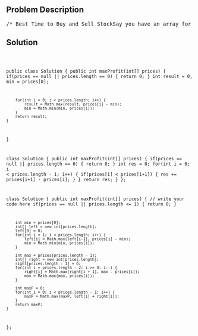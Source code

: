 <!--
<style>
  body { font-family: Arial, sans-serif; }
  .container { max-width: 100%; margin: 0 auto; padding: 10px; }
  .comment-block { max-width: 30%; background-color: #f9f9f9; padding: 10px; border-left: 5px solid #ccc; overflow-wrap: break-word; white-space: pre-wrap; }
  .code-block { background-color: #f4f4f4; padding: 10px; border: 1px solid #ddd; overflow-wrap: break-word; white-space: pre-wrap; }
</style>
-->

<div class='container'>
<h2>Problem Description</h2>
<div class='comment-block'>
<pre>
/* Best Time to Buy and Sell StockSay you have an array for which the ith element is the price of a given stock on day i.If you were only permitted to complete at most one transaction (ie, buy one and sell one share ofthe stock), design an algorithm to find the maximum profit.ExampleGiven array [3,2,3,1,2], return 1.*/    /**     * @param prices: Given an integer array     * @return: Maximum profit     *//* Best Time to Buy and Sell Stock IISay you have an array for which the ith element is the price of a given stock on day i.Design an algorithm to find the maximum profit.You may complete as many transactions as you like (ie, buy one and sell one share of the stockmultiple times).However, you may not engage in multiple transactions at the same time (ie, you must sell the stockbefore you buy again).ExampleGiven an example [2,1,2,0,1], return 2*/    /**     * @param prices: Given an integer array     * @return: Maximum profit     *//*Best Time to Buy and Sell Stock IIISay you have an array for which the ith element is the price of a given stock on day i.Design an algorithm to find the maximum profit. You may complete at most two transactions.NoticeYou may not engage in multiple transactions at the same time (ie, you must sell the stock before youbuy again).ExampleGiven an example [4,4,6,1,1,4,2,5], return 6.*//*DP !!!!*/    /**     * @param prices: Given an integer array     * @return: Maximum profit     */</pre>
</div>

<h2>Solution</h2>
<div class='code-block'>
<pre><code class='language-java'>

public class Solution {
    public int maxProfit(int[] prices) {
        if(prices == null || prices.length == 0) {
            return 0;
        }
        int result = 0, min = prices[0];

        for(int i = 0; i < prices.length; i++) {
            result = Math.max(result, prices[i] - min);
            min = Math.min(min, prices[i]);
        }
        return result;
    }
}



class Solution {
    public int maxProfit(int[] prices) {
        if(prices == null || prices.length == 0) {
            return 0;
        }
        int res = 0;
        for(int i = 0; i < prices.length - 1; i++) {
            if(prices[i] < prices[i+1]) {
                res += prices[i+1] - prices[i];
            }
        }
        return res;
    }
};




class Solution {
    public int maxProfit(int[] prices) {
        // write your code here
        if(prices == null || prices.length <= 1) {
            return 0;
        }
        
        int min = prices[0];
        int[] left = new int[prices.length];
        left[0] = 0;
        for(int i = 1; i < prices.length; i++) {
            left[i] = Math.max(left[i-1], prices[i] - min);
            min = Math.min(min, prices[i]);
        }
        
        int max = prices[prices.length - 1];
        int[] right = new int[prices.length];
        right[prices.length - 1] = 0;
        for(int i = prices.length - 2; i >= 0; i--) {
            right[i] = Math.max(right[i + 1], max - prices[i]);
            max = Math.max(max, prices[i]);
        }
        
        int maxP = 0;
        for(int i = 0; i < prices.length - 1; i++) {
            maxP = Math.max(maxP, left[i] + right[i]);
        }
        return maxP;
    }
};



</code></pre>
</div>
</div>
